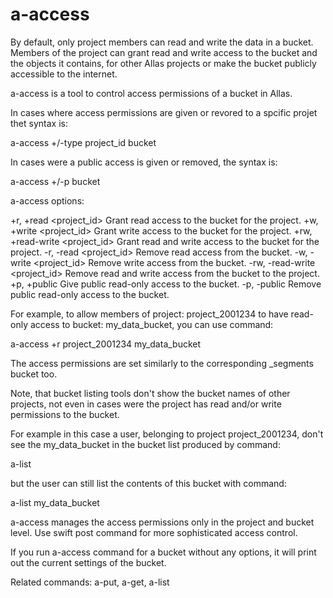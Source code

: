 # a-access
 

By default, only project members can read and write the data in a bucket.
Members of the project can grant read and write access to the bucket and 
the objects it contains, for other Allas projects or make the bucket publicly
accessible to the internet.

a-access is a tool to control access permissions of a bucket in Allas.

In cases where access permissions are given or revored to a spcific projet thet syntax is: 

   a-access +/-type project_id bucket

In cases were a public access is given or removed, the syntax is:

   a-access +/-p bucket

a-access options:

  +r,  +read <project_id>          Grant read access to the bucket for the project.
  +w,  +write <project_id>         Grant write access to the bucket for the project.
  +rw, +read-write  <project_id>   Grant read and write access to the bucket for the project.
  -r,  -read <project_id>          Remove read access from the bucket.
  -w,  -write <project_id>         Remove write access from the bucket.
  -rw, -read-write  <project_id>   Remove read and write access from the bucket to the project.
  +p,  +public                     Give public read-only access to the bucket.
  -p,  -public                     Remove public read-only access to the bucket.


For example, to allow members of project: project_2001234 to have read-only access to bucket: my_data_bucket, you 
can use command:

  a-access +r project_2001234  my_data_bucket

The access permissions are set similarly to the corresponding _segments bucket too.

Note, that bucket listing tools don't show the bucket names of other projects,
not even in cases were the project has read and/or write permissions to the bucket.

For example in this case a user, belonging to project project_2001234, 
don't see the my_data_bucket in the bucket list produced by command:
  
  a-list

but the user can still list the contents of this bucket with command:  

  a-list my_data_bucket

a-access manages the access permissions only in the project and bucket level.
Use swift post command for more sophisticated access control.

If you run a-access command for a bucket without any options,
it will print out the current settings of the bucket.


Related commands: a-put, a-get, a-list

```
